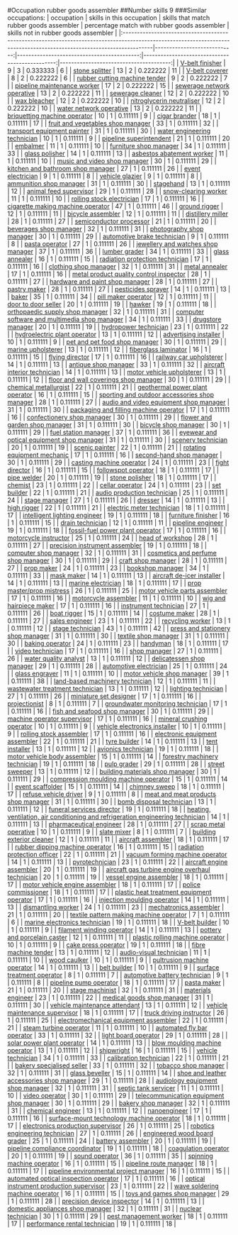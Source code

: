 #Occupation rubber goods assembler
##Number skills 9
###Similar occupations:
| occupation                                                                                                                                                            |   skills in this occupation |   skills that match rubber goods assembler |   percentage match with rubber goods assembler |   skills not in rubber goods assembler |
|:----------------------------------------------------------------------------------------------------------------------------------------------------------------------|----------------------------:|-------------------------------------------:|-----------------------------------------------:|---------------------------------------:|
| [V-belt finisher](V-belt_finisher.md)                                                                                                                                 |                           9 |                                          3 |                                       0.333333 |                                      6 |
| [stone splitter](stone_splitter.md)                                                                                                                                   |                          13 |                                          2 |                                       0.222222 |                                     11 |
| [V-belt coverer](V-belt_coverer.md)                                                                                                                                   |                           8 |                                          2 |                                       0.222222 |                                      6 |
| [rubber cutting machine tender](rubber_cutting_machine_tender.md)                                                                                                     |                           9 |                                          2 |                                       0.222222 |                                      7 |
| [pipeline maintenance worker](pipeline_maintenance_worker.md)                                                                                                         |                          17 |                                          2 |                                       0.222222 |                                     15 |
| [sewerage network operative](sewerage_network_operative.md)                                                                                                           |                          13 |                                          2 |                                       0.222222 |                                     11 |
| [sewerage cleaner](sewerage_cleaner.md)                                                                                                                               |                          12 |                                          2 |                                       0.222222 |                                     10 |
| [wax bleacher](wax_bleacher.md)                                                                                                                                       |                          12 |                                          2 |                                       0.222222 |                                     10 |
| [nitroglycerin neutraliser](nitroglycerin_neutraliser.md)                                                                                                             |                          12 |                                          2 |                                       0.222222 |                                     10 |
| [water network operative](water_network_operative.md)                                                                                                                 |                          13 |                                          2 |                                       0.222222 |                                     11 |
| [briquetting machine operator](briquetting_machine_operator.md)                                                                                                       |                          10 |                                          1 |                                       0.111111 |                                      9 |
| [cigar brander](cigar_brander.md)                                                                                                                                     |                          18 |                                          1 |                                       0.111111 |                                     17 |
| [fruit and vegetables shop manager](fruit_and_vegetables_shop_manager.md)                                                                                             |                          33 |                                          1 |                                       0.111111 |                                     32 |
| [transport equipment painter](transport_equipment_painter.md)                                                                                                         |                          31 |                                          1 |                                       0.111111 |                                     30 |
| [water engineering technician](water_engineering_technician.md)                                                                                                       |                          10 |                                          1 |                                       0.111111 |                                      9 |
| [pipeline superintendent](pipeline superintendent.md)                                                                                                                 |                          21 |                                          1 |                                       0.111111 |                                     20 |
| [embalmer](embalmer.md)                                                                                                                                               |                          11 |                                          1 |                                       0.111111 |                                     10 |
| [furniture shop manager](furniture_shop_manager.md)                                                                                                                   |                          34 |                                          1 |                                       0.111111 |                                     33 |
| [glass polisher](glass_polisher.md)                                                                                                                                   |                          14 |                                          1 |                                       0.111111 |                                     13 |
| [asbestos abatement worker](asbestos_abatement_worker.md)                                                                                                             |                          11 |                                          1 |                                       0.111111 |                                     10 |
| [music and video shop manager](music_and_video_shop_manager.md)                                                                                                       |                          30 |                                          1 |                                       0.111111 |                                     29 |
| [kitchen and bathroom shop manager](kitchen_and_bathroom_shop_manager.md)                                                                                             |                          27 |                                          1 |                                       0.111111 |                                     26 |
| [event electrician](event_electrician.md)                                                                                                                             |                           9 |                                          1 |                                       0.111111 |                                      8 |
| [vehicle glazier](vehicle_glazier.md)                                                                                                                                 |                           9 |                                          1 |                                       0.111111 |                                      8 |
| [ammunition shop manager](ammunition_shop_manager.md)                                                                                                                 |                          31 |                                          1 |                                       0.111111 |                                     30 |
| [stagehand](stagehand.md)                                                                                                                                             |                          13 |                                          1 |                                       0.111111 |                                     12 |
| [animal feed supervisor](animal_feed_supervisor.md)                                                                                                                   |                          29 |                                          1 |                                       0.111111 |                                     28 |
| [snow-clearing worker](snow-clearing_worker.md)                                                                                                                       |                          11 |                                          1 |                                       0.111111 |                                     10 |
| [rolling stock electrician](rolling_stock_electrician.md)                                                                                                             |                          17 |                                          1 |                                       0.111111 |                                     16 |
| [cigarette making machine operator](cigarette_making_machine_operator.md)                                                                                             |                          47 |                                          1 |                                       0.111111 |                                     46 |
| [ground rigger](ground_rigger.md)                                                                                                                                     |                          12 |                                          1 |                                       0.111111 |                                     11 |
| [bicycle assembler](bicycle_assembler.md)                                                                                                                             |                          12 |                                          1 |                                       0.111111 |                                     11 |
| [distillery miller](distillery_miller.md)                                                                                                                             |                          28 |                                          1 |                                       0.111111 |                                     27 |
| [semiconductor processor](semiconductor_processor.md)                                                                                                                 |                          21 |                                          1 |                                       0.111111 |                                     20 |
| [beverages shop manager](beverages_shop_manager.md)                                                                                                                   |                          32 |                                          1 |                                       0.111111 |                                     31 |
| [photography shop manager](photography_shop_manager.md)                                                                                                               |                          30 |                                          1 |                                       0.111111 |                                     29 |
| [automotive brake technician](automotive_brake_technician.md)                                                                                                         |                           9 |                                          1 |                                       0.111111 |                                      8 |
| [pasta operator](pasta_operator.md)                                                                                                                                   |                          27 |                                          1 |                                       0.111111 |                                     26 |
| [jewellery and watches shop manager](jewellery_and_watches_shop_manager.md)                                                                                           |                          37 |                                          1 |                                       0.111111 |                                     36 |
| [lumber grader](lumber_grader.md)                                                                                                                                     |                          34 |                                          1 |                                       0.111111 |                                     33 |
| [glass annealer](glass_annealer.md)                                                                                                                                   |                          16 |                                          1 |                                       0.111111 |                                     15 |
| [radiation protection technician](radiation_protection_technician.md)                                                                                                 |                          17 |                                          1 |                                       0.111111 |                                     16 |
| [clothing shop manager](clothing_shop_manager.md)                                                                                                                     |                          32 |                                          1 |                                       0.111111 |                                     31 |
| [metal annealer](metal_annealer.md)                                                                                                                                   |                          17 |                                          1 |                                       0.111111 |                                     16 |
| [metal product quality control inspector](metal_product_quality_control_inspector.md)                                                                                 |                          28 |                                          1 |                                       0.111111 |                                     27 |
| [hardware and paint shop manager](hardware_and_paint_shop_manager.md)                                                                                                 |                          28 |                                          1 |                                       0.111111 |                                     27 |
| [pastry maker](pastry_maker.md)                                                                                                                                       |                          28 |                                          1 |                                       0.111111 |                                     27 |
| [pesticides sprayer](pesticides_sprayer.md)                                                                                                                           |                          14 |                                          1 |                                       0.111111 |                                     13 |
| [baker](baker.md)                                                                                                                                                     |                          35 |                                          1 |                                       0.111111 |                                     34 |
| [pill maker operator](pill_maker_operator.md)                                                                                                                         |                          12 |                                          1 |                                       0.111111 |                                     11 |
| [door to door seller](door_to_door_seller.md)                                                                                                                         |                          20 |                                          1 |                                       0.111111 |                                     19 |
| [hawker](hawker.md)                                                                                                                                                   |                          19 |                                          1 |                                       0.111111 |                                     18 |
| [orthopaedic supply shop manager](orthopaedic_supply_shop_manager.md)                                                                                                 |                          32 |                                          1 |                                       0.111111 |                                     31 |
| [computer software and multimedia shop manager](computer_software_and_multimedia_shop_manager.md)                                                                     |                          34 |                                          1 |                                       0.111111 |                                     33 |
| [drugstore manager](drugstore_manager.md)                                                                                                                             |                          20 |                                          1 |                                       0.111111 |                                     19 |
| [hydropower technician](hydropower_technician.md)                                                                                                                     |                          23 |                                          1 |                                       0.111111 |                                     22 |
| [hydroelectric plant operator](hydroelectric_plant_operator.md)                                                                                                       |                          13 |                                          1 |                                       0.111111 |                                     12 |
| [advertising installer](advertising_installer.md)                                                                                                                     |                          10 |                                          1 |                                       0.111111 |                                      9 |
| [pet and pet food shop manager](pet_and_pet_food_shop_manager.md)                                                                                                     |                          30 |                                          1 |                                       0.111111 |                                     29 |
| [marine upholsterer](marine_upholsterer.md)                                                                                                                           |                          13 |                                          1 |                                       0.111111 |                                     12 |
| [fiberglass laminator](fiberglass_laminator.md)                                                                                                                       |                          16 |                                          1 |                                       0.111111 |                                     15 |
| [flying director](flying_director.md)                                                                                                                                 |                          17 |                                          1 |                                       0.111111 |                                     16 |
| [railway car upholsterer](railway_car_upholsterer.md)                                                                                                                 |                          14 |                                          1 |                                       0.111111 |                                     13 |
| [antique shop manager](antique_shop_manager.md)                                                                                                                       |                          33 |                                          1 |                                       0.111111 |                                     32 |
| [aircraft interior technician](aircraft_interior_technician.md)                                                                                                       |                          14 |                                          1 |                                       0.111111 |                                     13 |
| [motor vehicle upholsterer](motor_vehicle_upholsterer.md)                                                                                                             |                          13 |                                          1 |                                       0.111111 |                                     12 |
| [floor and wall coverings shop manager](floor_and_wall_coverings_shop_manager.md)                                                                                     |                          30 |                                          1 |                                       0.111111 |                                     29 |
| [chemical metallurgist](chemical_metallurgist.md)                                                                                                                     |                          22 |                                          1 |                                       0.111111 |                                     21 |
| [geothermal power plant operator](geothermal_power_plant_operator.md)                                                                                                 |                          16 |                                          1 |                                       0.111111 |                                     15 |
| [sporting and outdoor accessories shop manager](sporting_and_outdoor_accessories_shop_manager.md)                                                                     |                          28 |                                          1 |                                       0.111111 |                                     27 |
| [audio and video equipment shop manager](audio_and_video_equipment_shop_manager.md)                                                                                   |                          31 |                                          1 |                                       0.111111 |                                     30 |
| [packaging and filling machine operator](packaging_and_filling_machine_operator.md)                                                                                   |                          17 |                                          1 |                                       0.111111 |                                     16 |
| [confectionery shop manager](confectionery_shop_manager.md)                                                                                                           |                          30 |                                          1 |                                       0.111111 |                                     29 |
| [flower and garden shop manager](flower_and_garden_shop_manager.md)                                                                                                   |                          31 |                                          1 |                                       0.111111 |                                     30 |
| [bicycle shop manager](bicycle_shop_manager.md)                                                                                                                       |                          30 |                                          1 |                                       0.111111 |                                     29 |
| [fuel station manager](fuel_station_manager.md)                                                                                                                       |                          37 |                                          1 |                                       0.111111 |                                     36 |
| [eyewear and optical equipment shop manager](eyewear_and_optical_equipment_shop_manager.md)                                                                           |                          31 |                                          1 |                                       0.111111 |                                     30 |
| [scenery technician](scenery_technician.md)                                                                                                                           |                          20 |                                          1 |                                       0.111111 |                                     19 |
| [scenic painter](scenic_painter.md)                                                                                                                                   |                          22 |                                          1 |                                       0.111111 |                                     21 |
| [rotating equipment mechanic](rotating_equipment_mechanic.md)                                                                                                         |                          17 |                                          1 |                                       0.111111 |                                     16 |
| [second-hand shop manager](second-hand_shop_manager.md)                                                                                                               |                          30 |                                          1 |                                       0.111111 |                                     29 |
| [casting machine operator](casting_machine_operator.md)                                                                                                               |                          24 |                                          1 |                                       0.111111 |                                     23 |
| [fight director](fight_director.md)                                                                                                                                   |                          16 |                                          1 |                                       0.111111 |                                     15 |
| [followspot operator](followspot_operator.md)                                                                                                                         |                          18 |                                          1 |                                       0.111111 |                                     17 |
| [pipe welder](pipe_welder.md)                                                                                                                                         |                          20 |                                          1 |                                       0.111111 |                                     19 |
| [stone polisher](stone_polisher.md)                                                                                                                                   |                          18 |                                          1 |                                       0.111111 |                                     17 |
| [chemist](chemist.md)                                                                                                                                                 |                          23 |                                          1 |                                       0.111111 |                                     22 |
| [cellar operator](cellar_operator.md)                                                                                                                                 |                          24 |                                          1 |                                       0.111111 |                                     23 |
| [set builder](set_builder.md)                                                                                                                                         |                          22 |                                          1 |                                       0.111111 |                                     21 |
| [audio production technician](audio_production_technician.md)                                                                                                         |                          25 |                                          1 |                                       0.111111 |                                     24 |
| [stage manager](stage_manager.md)                                                                                                                                     |                          27 |                                          1 |                                       0.111111 |                                     26 |
| [dresser](dresser.md)                                                                                                                                                 |                          14 |                                          1 |                                       0.111111 |                                     13 |
| [high rigger](high_rigger.md)                                                                                                                                         |                          22 |                                          1 |                                       0.111111 |                                     21 |
| [electric meter technician](electric_meter_technician.md)                                                                                                             |                          18 |                                          1 |                                       0.111111 |                                     17 |
| [intelligent lighting engineer](intelligent_lighting_engineer.md)                                                                                                     |                          19 |                                          1 |                                       0.111111 |                                     18 |
| [furniture finisher](furniture_finisher.md)                                                                                                                           |                          16 |                                          1 |                                       0.111111 |                                     15 |
| [drain technician](drain_technician.md)                                                                                                                               |                          12 |                                          1 |                                       0.111111 |                                     11 |
| [pipeline engineer](pipeline_engineer.md)                                                                                                                             |                          19 |                                          1 |                                       0.111111 |                                     18 |
| [fossil-fuel power plant operator](fossil-fuel_power_plant_operator.md)                                                                                               |                          17 |                                          1 |                                       0.111111 |                                     16 |
| [motorcycle instructor](motorcycle_instructor.md)                                                                                                                     |                          25 |                                          1 |                                       0.111111 |                                     24 |
| [head of workshop](head_of_workshop.md)                                                                                                                               |                          28 |                                          1 |                                       0.111111 |                                     27 |
| [precision instrument assembler](precision_instrument_assembler.md)                                                                                                   |                          19 |                                          1 |                                       0.111111 |                                     18 |
| [computer shop manager](computer_shop_manager.md)                                                                                                                     |                          32 |                                          1 |                                       0.111111 |                                     31 |
| [cosmetics and perfume shop manager](cosmetics_and_perfume_shop_manager.md)                                                                                           |                          30 |                                          1 |                                       0.111111 |                                     29 |
| [craft shop manager](craft_shop_manager.md)                                                                                                                           |                          28 |                                          1 |                                       0.111111 |                                     27 |
| [prop maker](prop_maker.md)                                                                                                                                           |                          24 |                                          1 |                                       0.111111 |                                     23 |
| [bookshop manager](bookshop_manager.md)                                                                                                                               |                          34 |                                          1 |                                       0.111111 |                                     33 |
| [mask maker](mask_maker.md)                                                                                                                                           |                          14 |                                          1 |                                       0.111111 |                                     13 |
| [aircraft de-icer installer](aircraft_de-icer_installer.md)                                                                                                           |                          14 |                                          1 |                                       0.111111 |                                     13 |
| [marine electrician](marine_electrician.md)                                                                                                                           |                          18 |                                          1 |                                       0.111111 |                                     17 |
| [prop master/prop mistress](prop_master-prop_mistress.md)                                                                                                             |                          26 |                                          1 |                                       0.111111 |                                     25 |
| [motor vehicle parts assembler](motor_vehicle_parts_assembler.md)                                                                                                     |                          17 |                                          1 |                                       0.111111 |                                     16 |
| [motorcycle assembler](motorcycle_assembler.md)                                                                                                                       |                          11 |                                          1 |                                       0.111111 |                                     10 |
| [wig and hairpiece maker](wig_and_hairpiece_maker.md)                                                                                                                 |                          17 |                                          1 |                                       0.111111 |                                     16 |
| [instrument technician](instrument_technician.md)                                                                                                                     |                          27 |                                          1 |                                       0.111111 |                                     26 |
| [boat rigger](boat_rigger.md)                                                                                                                                         |                          15 |                                          1 |                                       0.111111 |                                     14 |
| [costume maker](costume_maker.md)                                                                                                                                     |                          28 |                                          1 |                                       0.111111 |                                     27 |
| [sales engineer](sales_engineer.md)                                                                                                                                   |                          23 |                                          1 |                                       0.111111 |                                     22 |
| [recycling worker](recycling_worker.md)                                                                                                                               |                          13 |                                          1 |                                       0.111111 |                                     12 |
| [stage technician](stage_technician.md)                                                                                                                               |                          43 |                                          1 |                                       0.111111 |                                     42 |
| [press and stationery shop manager](press_and_stationery_shop_manager.md)                                                                                             |                          31 |                                          1 |                                       0.111111 |                                     30 |
| [textile shop manager](textile_shop_manager.md)                                                                                                                       |                          31 |                                          1 |                                       0.111111 |                                     30 |
| [baking operator](baking_operator.md)                                                                                                                                 |                          24 |                                          1 |                                       0.111111 |                                     23 |
| [handyman](handyman.md)                                                                                                                                               |                          18 |                                          1 |                                       0.111111 |                                     17 |
| [video technician](video_technician.md)                                                                                                                               |                          17 |                                          1 |                                       0.111111 |                                     16 |
| [shop manager](shop_manager.md)                                                                                                                                       |                          27 |                                          1 |                                       0.111111 |                                     26 |
| [water quality analyst](water_quality_analyst.md)                                                                                                                     |                          13 |                                          1 |                                       0.111111 |                                     12 |
| [delicatessen shop manager](delicatessen_shop_manager.md)                                                                                                             |                          29 |                                          1 |                                       0.111111 |                                     28 |
| [automotive electrician](automotive_electrician.md)                                                                                                                   |                          25 |                                          1 |                                       0.111111 |                                     24 |
| [glass engraver](glass_engraver.md)                                                                                                                                   |                          11 |                                          1 |                                       0.111111 |                                     10 |
| [motor vehicle shop manager](motor_vehicle_shop_manager.md)                                                                                                           |                          39 |                                          1 |                                       0.111111 |                                     38 |
| [land-based machinery technician](land-based_machinery_technician.md)                                                                                                 |                          12 |                                          1 |                                       0.111111 |                                     11 |
| [wastewater treatment technician](wastewater_treatment_technician.md)                                                                                                 |                          13 |                                          1 |                                       0.111111 |                                     12 |
| [lighting technician](lighting_technician.md)                                                                                                                         |                          27 |                                          1 |                                       0.111111 |                                     26 |
| [miniature set designer](miniature_set_designer.md)                                                                                                                   |                          17 |                                          1 |                                       0.111111 |                                     16 |
| [projectionist](projectionist.md)                                                                                                                                     |                           8 |                                          1 |                                       0.111111 |                                      7 |
| [groundwater monitoring technician](groundwater_monitoring_technician.md)                                                                                             |                          17 |                                          1 |                                       0.111111 |                                     16 |
| [fish and seafood shop manager](fish_and_seafood_shop_manager.md)                                                                                                     |                          30 |                                          1 |                                       0.111111 |                                     29 |
| [machine operator supervisor](machine_operator_supervisor.md)                                                                                                         |                          17 |                                          1 |                                       0.111111 |                                     16 |
| [mineral crushing operator](mineral_crushing_operator.md)                                                                                                             |                          10 |                                          1 |                                       0.111111 |                                      9 |
| [vehicle electronics installer](vehicle_electronics_installer.md)                                                                                                     |                          10 |                                          1 |                                       0.111111 |                                      9 |
| [rolling stock assembler](rolling_stock_assembler.md)                                                                                                                 |                          17 |                                          1 |                                       0.111111 |                                     16 |
| [electronic equipment assembler](electronic_equipment_assembler.md)                                                                                                   |                          22 |                                          1 |                                       0.111111 |                                     21 |
| [tyre builder](tyre_builder.md)                                                                                                                                       |                          14 |                                          1 |                                       0.111111 |                                     13 |
| [tent installer](tent_installer.md)                                                                                                                                   |                          13 |                                          1 |                                       0.111111 |                                     12 |
| [avionics technician](avionics_technician.md)                                                                                                                         |                          19 |                                          1 |                                       0.111111 |                                     18 |
| [motor vehicle body assembler](motor_vehicle_body_assembler.md)                                                                                                       |                          15 |                                          1 |                                       0.111111 |                                     14 |
| [forestry machinery technician](forestry_machinery_technician.md)                                                                                                     |                          19 |                                          1 |                                       0.111111 |                                     18 |
| [pulp grader](pulp_grader.md)                                                                                                                                         |                          29 |                                          1 |                                       0.111111 |                                     28 |
| [street sweeper](street_sweeper.md)                                                                                                                                   |                          13 |                                          1 |                                       0.111111 |                                     12 |
| [building materials shop manager](building_materials_shop_manager.md)                                                                                                 |                          30 |                                          1 |                                       0.111111 |                                     29 |
| [compression moulding machine operator](compression_moulding_machine_operator.md)                                                                                     |                          15 |                                          1 |                                       0.111111 |                                     14 |
| [event scaffolder](event_scaffolder.md)                                                                                                                               |                          15 |                                          1 |                                       0.111111 |                                     14 |
| [chimney sweep](chimney_sweep.md)                                                                                                                                     |                          18 |                                          1 |                                       0.111111 |                                     17 |
| [refuse vehicle driver](refuse_vehicle_driver.md)                                                                                                                     |                           9 |                                          1 |                                       0.111111 |                                      8 |
| [meat and meat products shop manager](meat_and_meat_products_shop_manager.md)                                                                                         |                          31 |                                          1 |                                       0.111111 |                                     30 |
| [bomb disposal technician](bomb_disposal_technician.md)                                                                                                               |                          13 |                                          1 |                                       0.111111 |                                     12 |
| [funeral services director](funeral_services_director.md)                                                                                                             |                          19 |                                          1 |                                       0.111111 |                                     18 |
| [heating, ventilation, air conditioning and refrigeration engineering technician](heating,_ventilation,_air_conditioning_and_refrigeration_engineering_technician.md) |                          14 |                                          1 |                                       0.111111 |                                     13 |
| [pharmaceutical engineer](pharmaceutical_engineer.md)                                                                                                                 |                          28 |                                          1 |                                       0.111111 |                                     27 |
| [scrap metal operative](scrap_metal_operative.md)                                                                                                                     |                          10 |                                          1 |                                       0.111111 |                                      9 |
| [slate mixer](slate_mixer.md)                                                                                                                                         |                           8 |                                          1 |                                       0.111111 |                                      7 |
| [building exterior cleaner](building_exterior_cleaner.md)                                                                                                             |                          12 |                                          1 |                                       0.111111 |                                     11 |
| [aircraft assembler](aircraft_assembler.md)                                                                                                                           |                          18 |                                          1 |                                       0.111111 |                                     17 |
| [rubber dipping machine operator](rubber_dipping_machine_operator.md)                                                                                                 |                          16 |                                          1 |                                       0.111111 |                                     15 |
| [radiation protection officer](radiation_protection_officer.md)                                                                                                       |                          22 |                                          1 |                                       0.111111 |                                     21 |
| [vacuum forming machine operator](vacuum_forming_machine_operator.md)                                                                                                 |                          14 |                                          1 |                                       0.111111 |                                     13 |
| [pyrotechnician](pyrotechnician.md)                                                                                                                                   |                          23 |                                          1 |                                       0.111111 |                                     22 |
| [aircraft engine assembler](aircraft_engine_assembler.md)                                                                                                             |                          20 |                                          1 |                                       0.111111 |                                     19 |
| [aircraft gas turbine engine overhaul technician](aircraft_gas_turbine_engine_overhaul_technician.md)                                                                 |                          20 |                                          1 |                                       0.111111 |                                     19 |
| [vessel engine assembler](vessel_engine_assembler.md)                                                                                                                 |                          18 |                                          1 |                                       0.111111 |                                     17 |
| [motor vehicle engine assembler](motor_vehicle_engine_assembler.md)                                                                                                   |                          18 |                                          1 |                                       0.111111 |                                     17 |
| [police commissioner](police_commissioner.md)                                                                                                                         |                          18 |                                          1 |                                       0.111111 |                                     17 |
| [plastic heat treatment equipment operator](plastic_heat_treatment_equipment_operator.md)                                                                             |                          17 |                                          1 |                                       0.111111 |                                     16 |
| [injection moulding operator](injection_moulding_operator.md)                                                                                                         |                          14 |                                          1 |                                       0.111111 |                                     13 |
| [dismantling worker](dismantling_worker.md)                                                                                                                           |                          24 |                                          1 |                                       0.111111 |                                     23 |
| [mechatronics assembler](mechatronics_assembler.md)                                                                                                                   |                          21 |                                          1 |                                       0.111111 |                                     20 |
| [textile pattern making machine operator](textile_pattern_making_machine_operator.md)                                                                                 |                           7 |                                          1 |                                       0.111111 |                                      6 |
| [marine electronics technician](marine_electronics_technician.md)                                                                                                     |                          19 |                                          1 |                                       0.111111 |                                     18 |
| [V-belt builder](V-belt_builder.md)                                                                                                                                   |                          10 |                                          1 |                                       0.111111 |                                      9 |
| [filament winding operator](filament_winding_operator.md)                                                                                                             |                          14 |                                          1 |                                       0.111111 |                                     13 |
| [pottery and porcelain caster](pottery_and_porcelain_caster.md)                                                                                                       |                          12 |                                          1 |                                       0.111111 |                                     11 |
| [plastic rolling machine operator](plastic_rolling_machine_operator.md)                                                                                               |                          10 |                                          1 |                                       0.111111 |                                      9 |
| [cake press operator](cake_press_operator.md)                                                                                                                         |                          19 |                                          1 |                                       0.111111 |                                     18 |
| [fibre machine tender](fibre_machine_tender.md)                                                                                                                       |                          13 |                                          1 |                                       0.111111 |                                     12 |
| [audio-visual technician](audio-visual_technician.md)                                                                                                                 |                          11 |                                          1 |                                       0.111111 |                                     10 |
| [wood caulker](wood_caulker.md)                                                                                                                                       |                          10 |                                          1 |                                       0.111111 |                                      9 |
| [pultrusion machine operator](pultrusion_machine_operator.md)                                                                                                         |                          14 |                                          1 |                                       0.111111 |                                     13 |
| [belt builder](belt_builder.md)                                                                                                                                       |                          10 |                                          1 |                                       0.111111 |                                      9 |
| [surface treatment operator](surface_treatment_operator.md)                                                                                                           |                           8 |                                          1 |                                       0.111111 |                                      7 |
| [automotive battery technician](automotive_battery_technician.md)                                                                                                     |                           9 |                                          1 |                                       0.111111 |                                      8 |
| [pipeline pump operator](pipeline_pump_operator.md)                                                                                                                   |                          18 |                                          1 |                                       0.111111 |                                     17 |
| [pasta maker](pasta_maker.md)                                                                                                                                         |                          21 |                                          1 |                                       0.111111 |                                     20 |
| [stage machinist](stage_machinist.md)                                                                                                                                 |                          32 |                                          1 |                                       0.111111 |                                     31 |
| [materials engineer](materials_engineer.md)                                                                                                                           |                          23 |                                          1 |                                       0.111111 |                                     22 |
| [medical goods shop manager](medical_goods_shop_manager.md)                                                                                                           |                          31 |                                          1 |                                       0.111111 |                                     30 |
| [vehicle maintenance attendant](vehicle_maintenance_attendant.md)                                                                                                     |                          13 |                                          1 |                                       0.111111 |                                     12 |
| [vehicle maintenance supervisor](vehicle_maintenance_supervisor.md)                                                                                                   |                          18 |                                          1 |                                       0.111111 |                                     17 |
| [truck driving instructor](truck_driving_instructor.md)                                                                                                               |                          26 |                                          1 |                                       0.111111 |                                     25 |
| [electromechanical equipment assembler](electromechanical_equipment_assembler.md)                                                                                     |                          22 |                                          1 |                                       0.111111 |                                     21 |
| [steam turbine operator](steam_turbine_operator.md)                                                                                                                   |                          11 |                                          1 |                                       0.111111 |                                     10 |
| [automated fly bar operator](automated_fly_bar_operator.md)                                                                                                           |                          33 |                                          1 |                                       0.111111 |                                     32 |
| [light board operator](light_board_operator.md)                                                                                                                       |                          29 |                                          1 |                                       0.111111 |                                     28 |
| [solar power plant operator](solar_power_plant_operator.md)                                                                                                           |                          14 |                                          1 |                                       0.111111 |                                     13 |
| [blow moulding machine operator](blow_moulding_machine_operator.md)                                                                                                   |                          13 |                                          1 |                                       0.111111 |                                     12 |
| [shipwright](shipwright.md)                                                                                                                                           |                          16 |                                          1 |                                       0.111111 |                                     15 |
| [vehicle technician](vehicle_technician.md)                                                                                                                           |                          34 |                                          1 |                                       0.111111 |                                     33 |
| [calibration technician](calibration_technician.md)                                                                                                                   |                          22 |                                          1 |                                       0.111111 |                                     21 |
| [bakery specialised seller](bakery_specialised_seller.md)                                                                                                             |                          33 |                                          1 |                                       0.111111 |                                     32 |
| [tobacco shop manager](tobacco_shop_manager.md)                                                                                                                       |                          32 |                                          1 |                                       0.111111 |                                     31 |
| [glass beveller](glass_beveller.md)                                                                                                                                   |                          15 |                                          1 |                                       0.111111 |                                     14 |
| [shoe and leather accessories shop manager](shoe_and_leather_accessories_shop_manager.md)                                                                             |                          29 |                                          1 |                                       0.111111 |                                     28 |
| [audiology equipment shop manager](audiology_equipment_shop_manager.md)                                                                                               |                          32 |                                          1 |                                       0.111111 |                                     31 |
| [septic tank servicer](septic_tank_servicer.md)                                                                                                                       |                          11 |                                          1 |                                       0.111111 |                                     10 |
| [video operator](video_operator.md)                                                                                                                                   |                          30 |                                          1 |                                       0.111111 |                                     29 |
| [telecommunication equipment shop manager](telecommunication_equipment_shop_manager.md)                                                                               |                          30 |                                          1 |                                       0.111111 |                                     29 |
| [bakery shop manager](bakery_shop_manager.md)                                                                                                                         |                          32 |                                          1 |                                       0.111111 |                                     31 |
| [chemical engineer](chemical_engineer.md)                                                                                                                             |                          13 |                                          1 |                                       0.111111 |                                     12 |
| [nanoengineer](nanoengineer.md)                                                                                                                                       |                          17 |                                          1 |                                       0.111111 |                                     16 |
| [surface-mount technology machine operator](surface-mount_technology_machine_operator.md)                                                                             |                          18 |                                          1 |                                       0.111111 |                                     17 |
| [electronics production supervisor](electronics_production_supervisor.md)                                                                                             |                          26 |                                          1 |                                       0.111111 |                                     25 |
| [robotics engineering technician](robotics_engineering_technician.md)                                                                                                 |                          27 |                                          1 |                                       0.111111 |                                     26 |
| [engineered wood board grader](engineered_wood_board_grader.md)                                                                                                       |                          25 |                                          1 |                                       0.111111 |                                     24 |
| [battery assembler](battery_assembler.md)                                                                                                                             |                          20 |                                          1 |                                       0.111111 |                                     19 |
| [pipeline compliance coordinator](pipeline_compliance_coordinator.md)                                                                                                 |                          19 |                                          1 |                                       0.111111 |                                     18 |
| [coagulation operator](coagulation_operator.md)                                                                                                                       |                          20 |                                          1 |                                       0.111111 |                                     19 |
| [sound operator](sound_operator.md)                                                                                                                                   |                          36 |                                          1 |                                       0.111111 |                                     35 |
| [spinning machine operator](spinning_machine_operator.md)                                                                                                             |                          16 |                                          1 |                                       0.111111 |                                     15 |
| [pipeline route manager](pipeline_route_manager.md)                                                                                                                   |                          18 |                                          1 |                                       0.111111 |                                     17 |
| [pipeline environmental project manager](pipeline_environmental_project_manager.md)                                                                                   |                          16 |                                          1 |                                       0.111111 |                                     15 |
| [automated optical inspection operator](automated_optical_inspection_operator.md)                                                                                     |                          17 |                                          1 |                                       0.111111 |                                     16 |
| [optical instrument production supervisor](optical_instrument_production_supervisor.md)                                                                               |                          23 |                                          1 |                                       0.111111 |                                     22 |
| [wave soldering machine operator](wave_soldering_machine_operator.md)                                                                                                 |                          16 |                                          1 |                                       0.111111 |                                     15 |
| [toys and games shop manager](toys_and_games_shop_manager.md)                                                                                                         |                          29 |                                          1 |                                       0.111111 |                                     28 |
| [precision device inspector](precision_device_inspector.md)                                                                                                           |                          14 |                                          1 |                                       0.111111 |                                     13 |
| [domestic appliances shop manager](domestic_appliances_shop_manager.md)                                                                                               |                          32 |                                          1 |                                       0.111111 |                                     31 |
| [nuclear technician](nuclear_technician.md)                                                                                                                           |                          30 |                                          1 |                                       0.111111 |                                     29 |
| [pest management worker](pest_management_worker.md)                                                                                                                   |                          18 |                                          1 |                                       0.111111 |                                     17 |
| [performance rental technician](performance_rental_technician.md)                                                                                                     |                          19 |                                          1 |                                       0.111111 |                                     18 |
